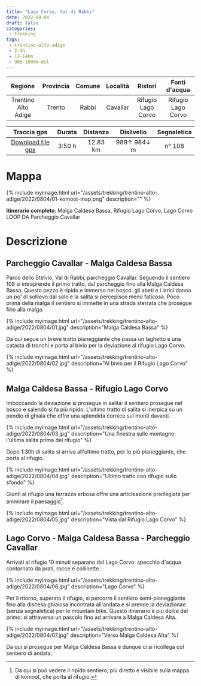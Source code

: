 ```yaml
---
title: "Lago Corvo, Val di Rabbi"
date: 2022-08-04
draft: false
categories:
 - trekking
tags:
 - trentino-alto-adige
 - 2-4h
 - 12-14km
 - 900-1000m-dsl
---
```


|       Regione       | Provincia |   Comune     | Località | Ristori | Fonti d'acqua |
|:-------------------:|:---------:|:------------:|:--------:|:--------:|:--------:|
| Trentino Alto Adige |   Trento  | Rabbi        |  Cavallar | Rifugio Lago Corvo | Rifugio Lago Corvo |

|     Traccia gps     |  Durata |  Distanza | Dislivello  | Segnaletica |
|:-------------------:| :------:| :--------:|:----------: |:----------: |
| [Download file gpx](/assets/trekking/trentino-alto-adige/2022/0804/traccia-gps.gpx) |  3:50 h |  12.83 km | 989↑ 984↓ m | n° 108 |


# Mappa

{% include myimage.html url="/assets/trekking/trentino-alto-adige/2022/0804/01-komoot-map.png" description="" %}

**Itinerario completo**: Malga Caldesa Bassa, Rifugio Lago Corvo, Lago Corvo LOOP DA Parcheggio Cavallar

# Descrizione

## Parcheggio Cavallar - Malga Caldesa Bassa

Parco dello Stelvio, Val di Rabbi, parcheggio Cavallar.
Seguendo il sentiero 108 si intraprende il primo tratto, dal parcheggio fino alla Malga Caldesa Bassa. Questo pezzo è ripido e immerso nel bosco: gli abeti e i larici danno un po' di sollievo dal sole e la salita si percepisce meno faticosa. Poco prima della malga il sentiero si immette in una strada sterrata che prosegue fino alla malga.

{% include myimage.html url="/assets/trekking/trentino-alto-adige/2022/0804/01.jpg" description="Malga Caldesa Bassa" %}

Da qui segue un breve tratto pianeggiante che passa un laghetto e una catasta di tronchi e porta al bivio per la deviazione al rifugio Lago Corvo.

{% include myimage.html url="/assets/trekking/trentino-alto-adige/2022/0804/02.jpg" description="Al bivio per il Rifugio Lago Corvo" %}

## Malga Caldesa Bassa - Rifugio Lago Corvo

Imboccando la deviazione si prosegue in salita: il sentiero prosegue nel bosco e salendo si fa più ripido. L'ultimo tratto di salita si inerpica su un pendio di ghiaia che offre una splendida cornice sui monti davanti.

{% include myimage.html url="/assets/trekking/trentino-alto-adige/2022/0804/03.jpg" description="Una finestra sulle montagne: l'ultima salita prima del rifugio" %}

Dopo 1:30h di salita si arriva all'ultimo tratto, per lo più pianeggiante, che porta al rifugio.

{% include myimage.html url="/assets/trekking/trentino-alto-adige/2022/0804/04.jpg" description="Ultimo tratto con rifugio sullo sfondo" %}

Giunti al rifugio una terrazza erbosa offre una articleazione privilegiata per ammirare il paesaggio[^1]. 

{% include myimage.html url="/assets/trekking/trentino-alto-adige/2022/0804/05.jpg" description="Vista dal Rifugio Lago Corvo" %}

## Lago Corvo - Malga Caldesa Bassa - Parcheggio Cavallar

Arrivati al rifugio 10 minuti separano dal Lago Corvo: specchio d'acqua contornato da prati, rocce e collinette. 

{% include myimage.html url="/assets/trekking/trentino-alto-adige/2022/0804/06.jpg" description="Lago Corvo" %}

Per il ritorno, superato il rifugio, si percorre il sentiero semi-pianeggiante fino alla discesa ghiaiosa incontrata all'andata e si prende la deviazionae	(senza segnaletica) per le mountain bike. Questo itinerario è più dolce del primo: si attraversa un pascolo fino ad arrivare a Malga Caldesa Alta.

{% include myimage.html url="/assets/trekking/trentino-alto-adige/2022/0804/07.jpg" description="Verso Malga Caldesa Alta" %}

Da qui si prosegue per Malga Caldesa Bassa e dunque ci si ricollega col sentiero di andata.

[^1]: Da qui si può vedere il ripido sentiero, più diretto e visibile sulla mappa di komoot, che porta al rifugio.
